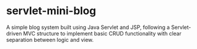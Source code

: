 # servlet-mini-blog
A simple blog system built using Java Servlet and JSP, following a Servlet-driven MVC structure to implement basic CRUD functionality with clear separation between logic and view.
